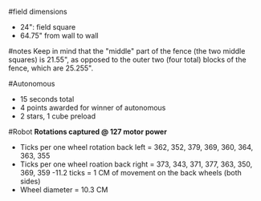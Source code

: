 #field dimensions

- 24": field square
- 64.75" from wall to wall


#notes
Keep in mind that the "middle" part of the fence (the two middle squares) is 21.55", as opposed to the outer two (four total) blocks of the fence, which are 25.255".

#Autonomous
- 15 seconds total
- 4 points awarded for winner of autonomous
- 2 stars, 1 cube preload

#Robot
**Rotations captured @ 127 motor power**

- Ticks per one wheel rotation back left = 362, 352, 379, 369, 360, 364, 363, 355
- Ticks per one wheel roation back right = 373, 343, 371, 377, 363, 350, 369, 359
-11.2 ticks = 1 CM of movement on the back wheels (both sides)
- Wheel diameter = 10.3 CM